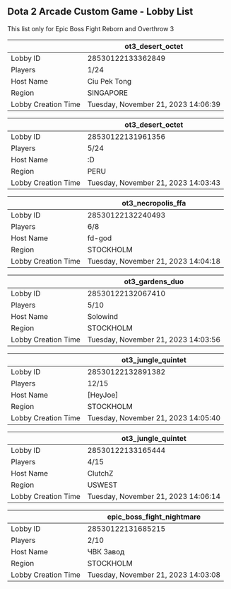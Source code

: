 ## Dota 2 Arcade Custom Game - Lobby List

This list only for Epic Boss Fight Reborn and Overthrow 3

|  | ot3_desert_octet |
| ------ | ------ |
| Lobby ID | 28530122133362849 |
| Players | 1/24 |
| Host Name | Ciu Pek Tong |
| Region | SINGAPORE |
| Lobby Creation Time | Tuesday, November 21, 2023 14:06:39 |


|  | ot3_desert_octet |
| ------ | ------ |
| Lobby ID | 28530122131961356 |
| Players | 5/24 |
| Host Name | :D |
| Region | PERU |
| Lobby Creation Time | Tuesday, November 21, 2023 14:03:43 |


|  | ot3_necropolis_ffa |
| ------ | ------ |
| Lobby ID | 28530122132240493 |
| Players | 6/8 |
| Host Name | fd-god |
| Region | STOCKHOLM |
| Lobby Creation Time | Tuesday, November 21, 2023 14:04:18 |


|  | ot3_gardens_duo |
| ------ | ------ |
| Lobby ID | 28530122132067410 |
| Players | 5/10 |
| Host Name | Solowind |
| Region | STOCKHOLM |
| Lobby Creation Time | Tuesday, November 21, 2023 14:03:56 |


|  | ot3_jungle_quintet |
| ------ | ------ |
| Lobby ID | 28530122132891382 |
| Players | 12/15 |
| Host Name | [HeyJoe] |
| Region | STOCKHOLM |
| Lobby Creation Time | Tuesday, November 21, 2023 14:05:40 |


|  | ot3_jungle_quintet |
| ------ | ------ |
| Lobby ID | 28530122133165444 |
| Players | 4/15 |
| Host Name | ClutchZ |
| Region | USWEST |
| Lobby Creation Time | Tuesday, November 21, 2023 14:06:14 |


|  | epic_boss_fight_nightmare |
| ------ | ------ |
| Lobby ID | 28530122131685215 |
| Players | 2/10 |
| Host Name | ЧВК Завод |
| Region | STOCKHOLM |
| Lobby Creation Time | Tuesday, November 21, 2023 14:03:08 |


